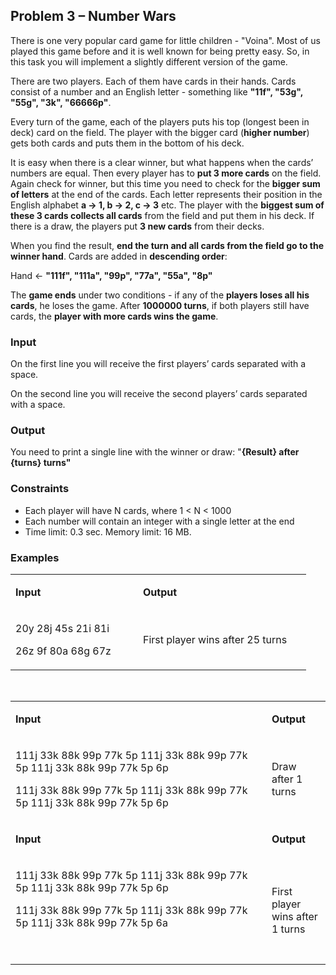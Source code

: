 <h2>Problem 3 &ndash; Number Wars</h2>
<p>There is one very popular card game for little children - "Voina". Most of us played this game before and it is well known for being pretty easy. So, in this task you will implement a slightly different version of the game.&nbsp;</p>
<p>There are two players. Each of them have cards in their hands. Cards consist of a number and an English letter - something like <strong>"11f", "53g", "55g", "3k", "66666p"</strong>.</p>
<p>Every turn of the game, each of the players puts his top (longest been in deck) card on the field. The player with the bigger card (<strong>higher number</strong>) gets both cards and puts them in the bottom of his deck.</p>
<p>It is easy when there is a clear winner, but what happens when the cards&rsquo; numbers are equal. Then every player has to <strong>put 3 more cards</strong> on the field. Again check for winner, but this time you need to check for the <strong>bigger sum of letters</strong> at the end of the cards. Each letter represents their position in the English alphabet <strong>a -&gt; 1, b -&gt; 2, c -&gt; 3</strong> etc. The player with the <strong>biggest sum of these 3 cards collects all cards</strong> from the field and put them in his deck. If there is a draw, the players put <strong>3 new cards</strong> from their decks.</p>
<p>When you find the result, <strong>end the turn and all cards from the field go to the winner hand</strong>. Cards are added in <strong>descending order</strong>:</p>
<p>Hand &lt;- <strong>"111f", "111a", "99p", "77a", "55a", "8p"</strong></p>
<p>The <strong>game ends</strong> under two conditions - if any of the <strong>players loses all his cards</strong>, he loses the game. After <strong>1000000 turns</strong>, if both players still have cards, the <strong>player with more cards wins the game</strong>.</p>
<h3>Input</h3>
<p>On the first line you will receive the first players&rsquo; cards separated with a space.</p>
<p>On the second line you will receive the second players&rsquo; cards separated with a space.</p>
<h3>Output</h3>
<p>You need to print a single line with the winner or draw: "<strong>{Result} after {turns} turns"</strong></p>
<h3>Constraints</h3>
<ul>
<li>Each player will have N cards, where 1 &lt; N &lt; 1000</li>
<li>Each number will contain an integer with a single letter at the end</li>
<li>Time limit: 0.3 sec. Memory limit: 16 MB.</li>
</ul>
<h3>Examples</h3>
<table width="0">
<tbody>
<tr>
<td width="188">
<p><strong>Input</strong></p>
</td>
<td width="253">
<p><strong>Output</strong></p>
</td>
</tr>
<tr>
<td width="188">
<p>20y 28j 45s 21i 81i</p>
<p>26z 9f 80a 68g 67z</p>
</td>
<td width="253">
<p>First player wins after 25 turns</p>
</td>
</tr>
</tbody>
</table>
<p>&nbsp;</p>
<table width="0">
<tbody>
<tr>
<td width="610">
<p><strong>Input</strong></p>
</td>
<td width="101">
<p><strong>Output</strong></p>
</td>
</tr>
<tr>
<td width="610">
<p>111j 33k 88k 99p 77k 5p 111j 33k 88k 99p 77k 5p 111j 33k 88k 99p 77k 5p 6p</p>
<p>111j 33k 88k 99p 77k 5p 111j 33k 88k 99p 77k 5p 111j 33k 88k 99p 77k 5p 6p</p>
</td>
<td width="101">
<p>Draw after 1 turns</p>
</td>
</tr>
<tr>
<td width="610">
<p><strong>Input</strong></p>
</td>
<td width="101">
<p><strong>Output</strong></p>
</td>
</tr>
<tr>
<td width="610">
<p>111j 33k 88k 99p 77k 5p 111j 33k 88k 99p 77k 5p 111j 33k 88k 99p 77k 5p 6p</p>
<p>111j 33k 88k 99p 77k 5p 111j 33k 88k 99p 77k 5p 111j 33k 88k 99p 77k 5p 6a</p>
<p>&nbsp;&nbsp;&nbsp;&nbsp;&nbsp;&nbsp;&nbsp;&nbsp;&nbsp;&nbsp;&nbsp;&nbsp;&nbsp;&nbsp;&nbsp;&nbsp;&nbsp;&nbsp;&nbsp;&nbsp;&nbsp;&nbsp;&nbsp;&nbsp;&nbsp;&nbsp;&nbsp;&nbsp;&nbsp;&nbsp;&nbsp;&nbsp;&nbsp;&nbsp;&nbsp;&nbsp;&nbsp;&nbsp;&nbsp;</p>
</td>
<td width="101">
<p>First player wins after 1 turns</p>
</td>
</tr>
</tbody>
</table>
<p>&nbsp;</p>
<p>&nbsp;</p>